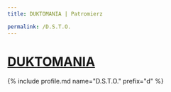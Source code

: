 ```yaml
---
title: DUKTOMANIA | Patromierz

permalink: /D.S.T.O.
---
```


# [DUKTOMANIA](https://patronite.pl/D.S.T.O.)

{% include profile.md name="D.S.T.O." prefix="d" %}
